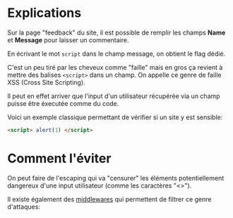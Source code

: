 # Explications
Sur la page "feedback" du site, il est possible de remplir les champs **Name** et **Message** pour laisser un commentaire.

En écrivant le mot <code>script</code> dans le champ message, on obtient le flag dédié.

C'est un peu tiré par les cheveux comme "faille" mais en gros ça revient à mettre des balises ```<script>``` dans un champ.
On appelle ce genre de faille XSS (Cross Site Scripting).

Il peut en effet arriver que l'input d'un utilisateur récupérée via un champ puisse être éxecutée comme du code.

Voici un exemple classique permettant de vérifier si un site y est sensible:
```html
<script> alert(1) </script>
```

# Comment l'éviter
On peut faire de l'escaping qui va "censurer" les éléments potentiellement dangereux d'une input utilisateur (comme les caractères "<>").

Il existe également des [middlewares](https://helmetjs.github.io/docs/xss-filter/) qui permettent de filtrer ce genre d'attaques:

